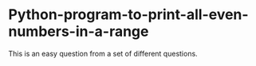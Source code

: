 # Python-program-to-print-all-even-numbers-in-a-range
This is an easy question from a set of different questions.
